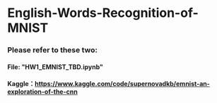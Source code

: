 # English-Words-Recognition-of-MNIST
### Please refer to these two: 
#### File: "HW1_EMNIST_TBD.ipynb" 
#### Kaggle：https://www.kaggle.com/code/supernovadkb/emnist-an-exploration-of-the-cnn 
